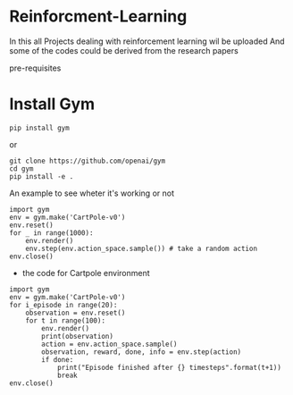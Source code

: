 # Reinforcment-Learning
In this all Projects dealing with reinforcement learning wil be uploaded 
And some of the codes could be derived from the research papers

pre-requisites 

# Install Gym

`pip install gym`

or

```
git clone https://github.com/openai/gym
cd gym
pip install -e .
```



An example to see wheter it's working or not


```
import gym
env = gym.make('CartPole-v0')
env.reset()
for _ in range(1000):
    env.render()
    env.step(env.action_space.sample()) # take a random action
env.close()

```


* the code for Cartpole environment

```
import gym
env = gym.make('CartPole-v0')
for i_episode in range(20):
    observation = env.reset()
    for t in range(100):
        env.render()
        print(observation)
        action = env.action_space.sample()
        observation, reward, done, info = env.step(action)
        if done:
            print("Episode finished after {} timesteps".format(t+1))
            break
env.close()
```



